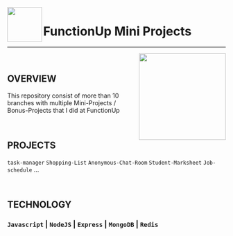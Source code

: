 <img align='left' src="https://user-images.githubusercontent.com/114053180/222038307-ae4c94b1-36e0-4620-b5e5-f7aa794a8ff7.png" width="80">
<h1>FunctionUp Mini Projects</h1>

---

<img align="right" src="https://media.giphy.com/media/ndV0xnbDeaENHjiyoM/giphy.gif" width="200">

&nbsp;
## OVERVIEW

This repository consist of more than 10 branches with multiple Mini-Projects / Bonus-Projects that I did at FunctionUp

&nbsp;
## PROJECTS

`task-manager` `Shopping-List` `Anonymous-Chat-Room` `Student-Marksheet` `Job-schedule` ...

&nbsp;
## TECHNOLOGY

### `Javascript` | `NodeJS` | `Express` | `MongoDB` | `Redis`
